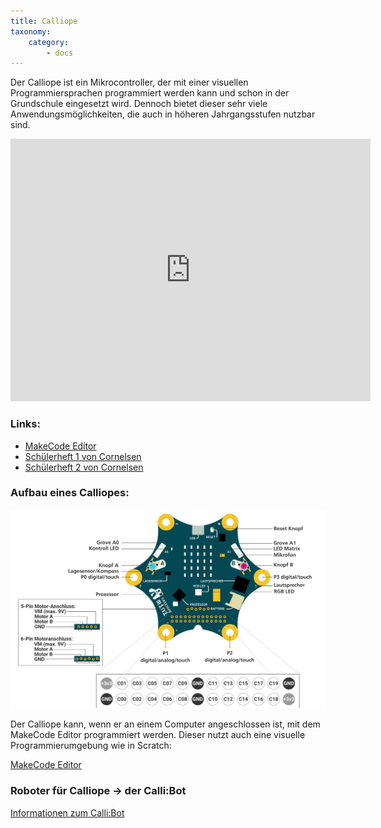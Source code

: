 ```yaml
---
title: Calliope
taxonomy:
    category:
        - docs
---
```


Der Calliope ist ein Mikrocontroller, der mit einer visuellen Programmiersprachen programmiert werden kann und schon in der Grundschule eingesetzt wird. Dennoch bietet dieser sehr viele Anwendungsmöglichkeiten, die auch in höheren Jahrgangsstufen nutzbar sind.

<div class='video-container iloader'>
<iframe src="https://slides.com/rscheglmann/deck-2e5db8/embed" width="576" height="420" scrolling="no" frameborder="0" webkitallowfullscreen mozallowfullscreen allowfullscreen></iframe>
</div>

### Links:
- [MakeCode Editor](https://makecode.calliope.cc/)
- [Schülerheft 1 von Cornelsen](../../files/cornelsen-schuelermaterial-1.pdf)
- [Schülerheft 2 von Cornelsen](../../files/cornelsen-schuelermaterial-2.pdf)

### Aufbau eines Calliopes:
![Calliope](../../images/calliope.png)

Der Calliope kann, wenn er an einem Computer angeschlossen ist, mit dem MakeCode Editor programmiert werden. Dieser nutzt auch eine visuelle Programmierumgebung wie in Scratch:

[MakeCode Editor](https://makecode.calliope.cc/)

### Roboter für Calliope -> der Calli:Bot
[Informationen zum Calli:Bot](../03.CalliBot)
